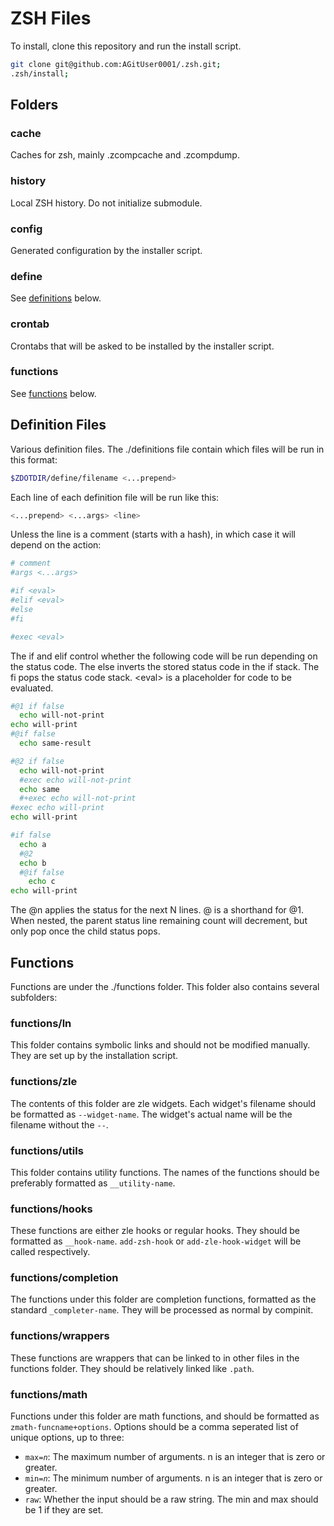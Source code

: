 # ZSH Files

To install, clone this repository and run the install script.

```zsh
git clone git@github.com:AGitUser0001/.zsh.git;
.zsh/install;
```

## Folders

### cache
Caches for zsh, mainly .zcompcache and .zcompdump.

### history
Local ZSH history. Do not initialize submodule.

### config
Generated configuration by the installer script.

### define
See [definitions](#definition-files) below.

### crontab
Crontabs that will be asked to be installed by the installer script.

### functions
See [functions](#functions-1) below.

## Definition Files
Various definition files. The ./definitions file contain which files will be run in this format:

```zsh
$ZDOTDIR/define/filename <...prepend>
```

Each line of each definition file will be run like this:

```zsh
<...prepend> <...args> <line>
```

Unless the line is a comment (starts with a hash), in which case it will depend on the action:

```zsh
# comment
#args <...args>

#if <eval>
#elif <eval>
#else
#fi

#exec <eval>
```
The if and elif control whether the following code will be run depending on the status code.
The else inverts the stored status code in the if stack.
The fi pops the status code stack.
\<eval\> is a placeholder for code to be evaluated.

```zsh
#@1 if false
  echo will-not-print
echo will-print
#@if false
  echo same-result

#@2 if false
  echo will-not-print
  #exec echo will-not-print
  echo same
  #+exec echo will-not-print
#exec echo will-print
echo will-print

#if false
  echo a
  #@2
  echo b
  #@if false
    echo c
echo will-print
```
The @n applies the status for the next N lines. @ is a shorthand for @1.
When nested, the parent status line remaining count will decrement, but only pop once the child status pops.

## Functions
Functions are under the ./functions folder.
This folder also contains several subfolders:

### functions/ln
This folder contains symbolic links and should not be modified manually. They are set up by the installation script.

### functions/zle
The contents of this folder are zle widgets. Each widget's filename should be formatted as `--widget-name`. The widget's actual name will be the filename without the `--`.

### functions/utils
This folder contains utility functions. The names of the functions should be preferably formatted as `__utility-name`.

### functions/hooks
These functions are either zle hooks or regular hooks. They should be formatted as `__hook-name`. `add-zsh-hook` or `add-zle-hook-widget` will be called respectively.

### functions/completion
The functions under this folder are completion functions, formatted as the standard `_completer-name`. They will be processed as normal by compinit.

### functions/wrappers
These functions are wrappers that can be linked to in other files in the functions folder. They should be relatively linked like `.path`.

### functions/math
Functions under this folder are math functions, and should be formatted as `zmath-funcname+options`. Options should be a comma seperated list of unique options, up to three:
  - `max=`*`n`*: The maximum number of arguments. n is an integer that is zero or greater.
  - `min=`*`n`*: The minimum number of arguments. n is an integer that is zero or greater.
  - `raw`: Whether the input should be a raw string. The min and max should be 1 if they are set.
